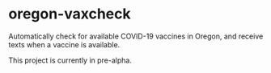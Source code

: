 # oregon-vaxcheck
Automatically check for available COVID-19 vaccines in Oregon, and receive texts when a vaccine is available.

This project is currently in pre-alpha.
